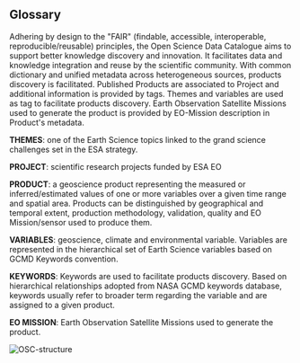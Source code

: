 ## **Glossary**

Adhering by design to the "FAIR" (findable, accessible, interoperable, reproducible/reusable) principles, the Open Science Data Catalogue aims to support better knowledge discovery and innovation. It facilitates data and knowledge integration and reuse by the scientific community. With common dictionary and unified metadata across heterogeneous sources, products discovery is facilitated. Published Products are associated to Project and additional information is provided by tags. Themes and variables are used as tag to facilitate products discovery. Earth Observation Satellite Missions used to generate the product is provided by EO-Mission description in Product's metadata.

**THEMES**: one of the Earth Science topics linked to the grand science challenges set in the ESA strategy.

**PROJECT**: scientific research projects funded by ESA EO​

**PRODUCT**: a geoscience product representing the measured or inferred/estimated values of one or more variables over a given time range and spatial area. Products can be distinguished by geographical and temporal extent, production methodology, validation, quality and EO Mission/sensor used to produce them.​

**VARIABLES**: geoscience, climate and environmental variable. Variables are represented in the hierarchical set of Earth Science variables based on GCMD Keywords convention.

**KEYWORDS**:  Keywords are used to facilitate products discovery. Based on hierarchical relationships adopted from NASA GCMD keywords database, keywords usually refer to broader term regarding the variable and are assigned to a given product.

**EO MISSION**: Earth Observation Satellite Missions used to generate the product.

![OSC-structure](https://github.com/EOEPCA/open-science-catalog-metadata/assets/120453810/8d4d4390-ec7c-40bb-9605-a02e7f33decb)
